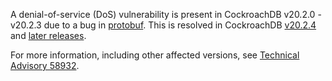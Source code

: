 A denial-of-service (DoS) vulnerability is present in CockroachDB v20.2.0 - v20.2.3 due to a bug in [protobuf](https://github.com/gogo/protobuf). This is resolved in CockroachDB [v20.2.4](../releases/v20.2.4.html) and [later releases](/docs/releases/#production-releases).

For more information, including other affected versions, see [Technical Advisory 58932](../advisories/a58932.html).